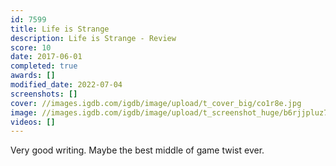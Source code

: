 ```yaml
---
id: 7599
title: Life is Strange
description: Life is Strange - Review
score: 10
date: 2017-06-01
completed: true
awards: []
modified_date: 2022-07-04
screenshots: []
cover: //images.igdb.com/igdb/image/upload/t_cover_big/co1r8e.jpg
image: //images.igdb.com/igdb/image/upload/t_screenshot_huge/b6rjjpluz7vzprxny8oi.jpg
videos: []
---
```

Very good writing. Maybe the best middle of game twist ever.